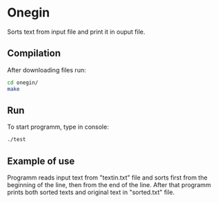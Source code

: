 # Onegin
Sorts text from input file and print it in ouput file.

## Compilation
After downloading files run:
```sh
cd onegin/
make
```
## Run
To start programm, type in console:
```sh
./test
```
####

## Example of use
Programm reads input text from "textin.txt" file and sorts first from the beginning of the line, then from the end of the line. After that programm prints both sorted texts and original text in "sorted.txt" file.
